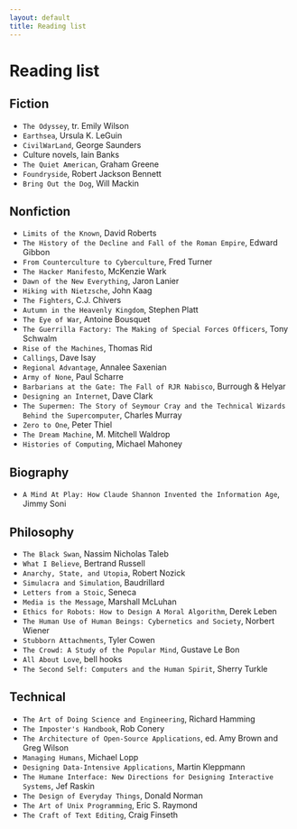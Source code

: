 ```yaml
---
layout: default
title: Reading list
---
```

# Reading list

## Fiction
- `The Odyssey`, tr. Emily Wilson
- `Earthsea`, Ursula K. LeGuin
- `CivilWarLand`, George Saunders
- Culture novels, Iain Banks
- `The Quiet American`, Graham Greene
- `Foundryside`, Robert Jackson Bennett
- `Bring Out the Dog`, Will Mackin

## Nonfiction
- `Limits of the Known`, David Roberts
- `The History of the Decline and Fall of the Roman Empire`, Edward Gibbon
- `From Counterculture to Cyberculture`, Fred Turner
- `The Hacker Manifesto`, McKenzie Wark
- `Dawn of the New Everything`, Jaron Lanier
- `Hiking with Nietzsche`, John Kaag
- `The Fighters`, C.J. Chivers
- `Autumn in the Heavenly Kingdom`, Stephen Platt
- `The Eye of War`, Antoine Bousquet
- `The Guerrilla Factory: The Making of Special Forces Officers`, Tony Schwalm
- `Rise of the Machines`, Thomas Rid
- `Callings`, Dave Isay
- `Regional Advantage`, Annalee Saxenian
- `Army of None`, Paul Scharre
- `Barbarians at the Gate: The Fall of RJR Nabisco`, Burrough & Helyar
- `Designing an Internet`, Dave Clark
- `The Supermen: The Story of Seymour Cray and the Technical Wizards Behind the Supercomputer`, Charles Murray
- `Zero to One`, Peter Thiel
- `The Dream Machine`, M. Mitchell Waldrop
- `Histories of Computing`, Michael Mahoney

## Biography
- `A Mind At Play: How Claude Shannon Invented the Information Age`, Jimmy Soni

## Philosophy
- `The Black Swan`, Nassim Nicholas Taleb
- `What I Believe`, Bertrand Russell
- `Anarchy, State, and Utopia`, Robert Nozick
- `Simulacra and Simulation`, Baudrillard
- `Letters from a Stoic`, Seneca
- `Media is the Message`, Marshall McLuhan
- `Ethics for Robots: How to Design A Moral Algorithm`, Derek Leben
- `The Human Use of Human Beings: Cybernetics and Society`, Norbert Wiener
- `Stubborn Attachments`, Tyler Cowen
- `The Crowd: A Study of the Popular Mind`, Gustave Le Bon
- `All About Love`, bell hooks
- `The Second Self: Computers and the Human Spirit`, Sherry Turkle

## Technical
- `The Art of Doing Science and Engineering`, Richard Hamming
- `The Imposter's Handbook`, Rob Conery
- `The Architecture of Open-Source Applications`, ed. Amy Brown and Greg Wilson
- `Managing Humans`, Michael Lopp
- `Designing Data-Intensive Applications`, Martin Kleppmann
- `The Humane Interface: New Directions for Designing Interactive Systems`, Jef Raskin
- `The Design of Everyday Things`, Donald Norman
- `The Art of Unix Programming`, Eric S. Raymond
- `The Craft of Text Editing`, Craig Finseth
